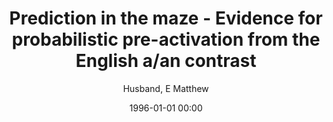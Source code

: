 ---
layout: post
title: Prediction in the maze - Evidence for probabilistic pre-activation from the English a/an contrast

date: 1996-01-01 00:00
author: Husband, E Matthew
journal: Glossa Psycholinguistics

year: 2022
---